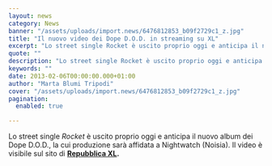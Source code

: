 ```yaml
---
layout: news
category: News
banner: "/assets/uploads/import.news/6476812853_b09f2729c1_z.jpg"
title: "Il nuovo video dei Dope D.O.D. in streaming su XL"
excerpt: "Lo street single Rocket è uscito proprio oggi e anticipa il nuovo album dei Dope D.O.D., la cui produzione sarà affidata a Nightwatch (Noisia). Il video è visibile sul sito di Repubblica "
quote: ""
description: "Lo street single Rocket è uscito proprio oggi e anticipa il nuovo album dei Dope D.O.D., la cui produzione sarà affidata a Nightwatch (Noisia). Il video è visibile sul sito di Repubblica "
keywords: ""
date: 2013-02-06T00:00:00.000+01:00
author: "Marta Blumi Tripodi"
cover: "/assets/uploads/import.news/6476812853_b09f2729c1_z.jpg"
pagination:
  enabled: true

---
```


Lo street single _Rocket_ è uscito proprio oggi e anticipa il nuovo album dei Dope D.O.D., la cui produzione sarà affidata a Nightwatch (Noisia). Il video è visibile sul sito di **[Repubblica XL](http://videodrome-xl.blogautore.repubblica.it/2013/02/06/anteprima-xl-dope-d-o-d-rocket/ "http://videodrome-xl.blogautore.repubblica.it/2013/02/06/anteprima-xl-dope-d-o-d-rocket/").**